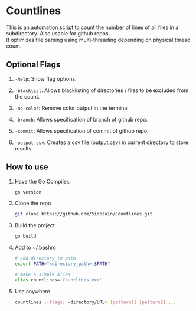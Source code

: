 # Countlines

This is an automation script to count the number of lines of all files in a subdirectory. Also usable for github repos.  
It optimizes file parsing using multi-threading depending on physical thread count.  

## Optional Flags

1. `-help`:
    Show flag options.  

2. `-blacklist`:
    Allows blacklisting of directories / files to be excluded from the count.  

3. `-no-color`:
    Remove color output in the terminal.  

4. `-branch`:
    Allows specification of branch of github repo.  

5. `-commit`:
    Allows specification of commit of github repo.  

6. `-output-csv`:
    Creates a csv file (output.csv) in current directory to store results.  

## How to use

1. Have the Go Compiler.

    ```bash
    go version
    ```

2. Clone the repo

    ```bash
    git clone https://github.com/SidoJain/Countlines.git
    ```

3. Build the project

    ```bash
    go build
    ```

4. Add to ~/.bashrc

    ```bash
    # add directory to path
    export PATH="<directory_path>:$PATH"

    # make a simple alias
    alias countlines='Countlines.exe'
    ```

5. Use anywhere

    ```bash
    countlines [-flags] <directory/URL> [pattern1] [pattern2] ...
    ```

